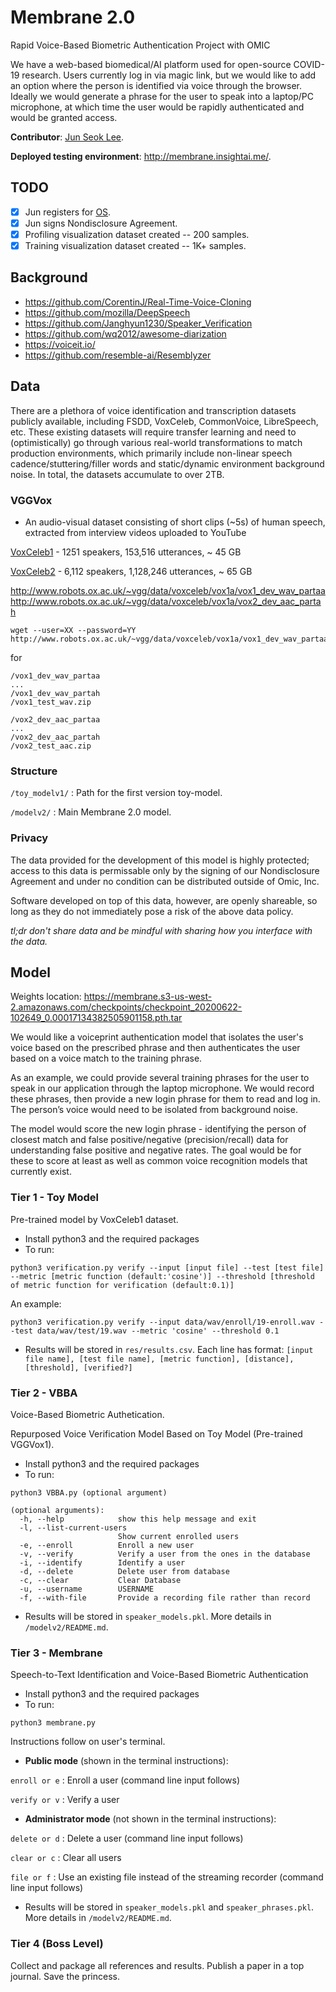# Membrane 2.0
Rapid Voice-Based Biometric Authentication Project with OMIC


We have a web-based biomedical/AI platform used for open-source COVID-19 research. Users currently log in via magic link, but we would like to add an option where the person is identified via voice through the browser. Ideally we would generate a phrase for the user to speak into a laptop/PC microphone, at which time the user would be rapidly authenticated and would be granted access.

**Contributor**: [Jun Seok Lee](lee.junseok39@gmail.com).

**Deployed testing environment**:  http://membrane.insightai.me/.

## TODO

- [x] Jun registers for [OS](os.omic.ai).
- [x] Jun signs Nondisclosure Agreement.
- [x] Profiling visualization dataset created -- 200 samples.
- [x] Training visualization dataset created -- 1K+ samples.

## Background
- https://github.com/CorentinJ/Real-Time-Voice-Cloning
- https://github.com/mozilla/DeepSpeech
- https://github.com/Janghyun1230/Speaker_Verification
- https://github.com/wq2012/awesome-diarization
- https://voiceit.io/
- https://github.com/resemble-ai/Resemblyzer

## Data

There are a plethora of voice identification and transcription datasets publicly available, including FSDD, VoxCeleb, CommonVoice, LibreSpeech, etc.  These existing datasets will require transfer learning and need to (optimistically) go through various real-world transformations to match production environments, which primarily include non-linear speech cadence/stuttering/filler words and static/dynamic environment background noise.  In total, the datasets accumulate to over 2TB.

### VGGVox
- An audio-visual dataset consisting of short clips (\~5s) of human speech, extracted from interview videos uploaded to YouTube

[VoxCeleb1](http://www.robots.ox.ac.uk/~vgg/data/voxceleb/vox1.html) - 1251 speakers, 153,516 utterances, ~ 45 GB

[VoxCeleb2](http://www.robots.ox.ac.uk/~vgg/data/voxceleb/vox2.html) - 6,112 speakers, 1,128,246 utterances, ~ 65 GB

http://www.robots.ox.ac.uk/~vgg/data/voxceleb/vox1a/vox1_dev_wav_partaa
http://www.robots.ox.ac.uk/~vgg/data/voxceleb/vox1a/vox2_dev_aac_partah

```
wget --user=XX --password=YY http://www.robots.ox.ac.uk/~vgg/data/voxceleb/vox1a/vox1_dev_wav_partaa
```

for
```
/vox1_dev_wav_partaa
...
/vox1_dev_wav_partah
/vox1_test_wav.zip
```
```
/vox2_dev_aac_partaa
...
/vox2_dev_aac_partah
/vox2_test_aac.zip
```

### Structure

```/toy_modelv1/``` : Path for the first version toy-model.

```/modelv2/``` : Main Membrane 2.0 model.

### Privacy

The data provided for the development of this model is highly protected; access to this data is permissable only by the signing of our Nondisclosure Agreement and under no condition can be distributed outside of Omic, Inc.

Software developed on top of this data, however, are openly shareable, so long as they do not immediately pose a risk of the above data policy.

*tl;dr don't share data and be mindful with sharing how you interface with the data.*

## Model

Weights location:  https://membrane.s3-us-west-2.amazonaws.com/checkpoints/checkpoint_20200622-102649_0.00017134382505901158.pth.tar

We would like a voiceprint authentication model that isolates the user's voice based on the prescribed phrase and then authenticates the user based on a voice match to the training phrase.


As an example, we could provide several training phrases for the user to speak in our application through the laptop microphone. We would record these phrases, then provide a new login phrase for them to read and log in. The person’s voice would need to be isolated from background noise.


The model would score the new login phrase - identifying the person of closest match and false positive/negative (precision/recall) data for understanding false positive and negative rates. The goal would be for these to score at least as well as common voice recognition models that currently exist.

### Tier 1 - Toy Model

Pre-trained model by VoxCeleb1 dataset.

* Install python3 and the required packages
* To run:
```
python3 verification.py verify --input [input file] --test [test file] --metric [metric function (default:'cosine')] --threshold [threshold of metric function for verification (default:0.1)]
```
An example:
```
python3 verification.py verify --input data/wav/enroll/19-enroll.wav --test data/wav/test/19.wav --metric 'cosine' --threshold 0.1
```
* Results will be stored in `res/results.csv`. Each line has format: `[input file name], [test file name], [metric function], [distance], [threshold], [verified?]`



### Tier 2 - VBBA

Voice-Based Biometric Authetication.

Repurposed Voice Verification Model Based on Toy Model (Pre-trained VGGVox1).

* Install python3 and the required packages
* To run:
```
python3 VBBA.py (optional argument)
```
```
(optional arguments):
  -h, --help            show this help message and exit
  -l, --list-current-users
                        Show current enrolled users
  -e, --enroll          Enroll a new user
  -v, --verify          Verify a user from the ones in the database
  -i, --identify        Identify a user
  -d, --delete          Delete user from database
  -c, --clear           Clear Database
  -u, --username        USERNAME
  -f, --with-file       Provide a recording file rather than record
```
* Results will be stored in `speaker_models.pkl`. More details in `/modelv2/README.md`.

### Tier 3 - Membrane

Speech-to-Text Identification and Voice-Based Biometric Authentication

* Install python3 and the required packages
* To run:


```
python3 membrane.py
```
Instructions follow on user's terminal.


<!-- --------------------------------------- -->

- **Public mode** (shown in the terminal instructions):

`
enroll or e
`
: Enroll a user (command line input follows)

`
verify or v
`
: Verify a user

<!-- --------------------------------------- -->

- **Administrator mode** (not shown in the terminal instructions):

`
delete or d
`
: Delete a user (command line input follows)

`
clear or c
`
: Clear all users

`
file or f
`
: Use an existing file instead of the streaming recorder (command line input follows)

<!-- --------------------------------------- -->


* Results will be stored in `speaker_models.pkl` and `speaker_phrases.pkl`. More details in `/modelv2/README.md`.


### Tier 4 (Boss Level)

Collect and package all references and results.  Publish a paper in a top journal.  Save the princess.

